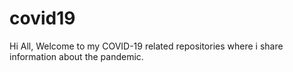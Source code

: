# covid19
Hi All,
Welcome to my COVID-19 related repositories where i share information about the pandemic.
